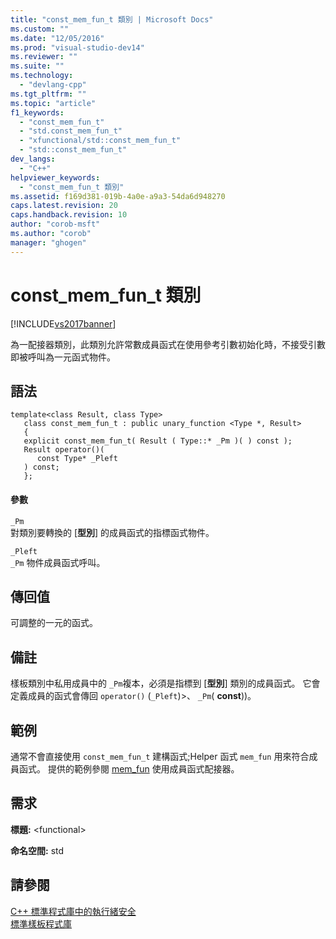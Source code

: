 ```yaml
---
title: "const_mem_fun_t 類別 | Microsoft Docs"
ms.custom: ""
ms.date: "12/05/2016"
ms.prod: "visual-studio-dev14"
ms.reviewer: ""
ms.suite: ""
ms.technology: 
  - "devlang-cpp"
ms.tgt_pltfrm: ""
ms.topic: "article"
f1_keywords: 
  - "const_mem_fun_t"
  - "std.const_mem_fun_t"
  - "xfunctional/std::const_mem_fun_t"
  - "std::const_mem_fun_t"
dev_langs: 
  - "C++"
helpviewer_keywords: 
  - "const_mem_fun_t 類別"
ms.assetid: f169d381-019b-4a0e-a9a3-54da6d948270
caps.latest.revision: 20
caps.handback.revision: 10
author: "corob-msft"
ms.author: "corob"
manager: "ghogen"
---
```

# const_mem_fun_t 類別
[!INCLUDE[vs2017banner](../assembler/inline/includes/vs2017banner.md)]

為一配接器類別，此類別允許常數成員函式在使用參考引數初始化時，不接受引數即被呼叫為一元函式物件。  
  
## 語法  
  
```  
template<class Result, class Type>  
   class const_mem_fun_t : public unary_function <Type *, Result>   
   {  
   explicit const_mem_fun_t( Result ( Type::* _Pm )( ) const );  
   Result operator()(  
      const Type* _Pleft  
   ) const;  
   };  
```  
  
#### 參數  
 `_Pm`  
 對類別要轉換的 \[**型別**\] 的成員函式的指標函式物件。  
  
 `_Pleft`  
 `_Pm` 物件成員函式呼叫。  
  
## 傳回值  
 可調整的一元的函式。  
  
## 備註  
 樣板類別中私用成員中的 `_Pm`複本，必須是指標到 \[**型別**\] 類別的成員函式。  它會定義成員的函式會傳回 `operator()` \(`_Pleft`\)\>、 `_Pm`\( **const**\)\)。  
  
## 範例  
 通常不會直接使用 `const_mem_fun_t` 建構函式;Helper 函式 `mem_fun` 用來符合成員函式。  提供的範例參閱 [mem\_fun](../Topic/mem_fun%20Function.md) 使用成員函式配接器。  
  
## 需求  
 **標題:** \<functional\>  
  
 **命名空間:** std  
  
## 請參閱  
 [C\+\+ 標準程式庫中的執行緒安全](../standard-library/thread-safety-in-the-cpp-standard-library.md)   
 [標準樣板程式庫](../misc/standard-template-library.md)
